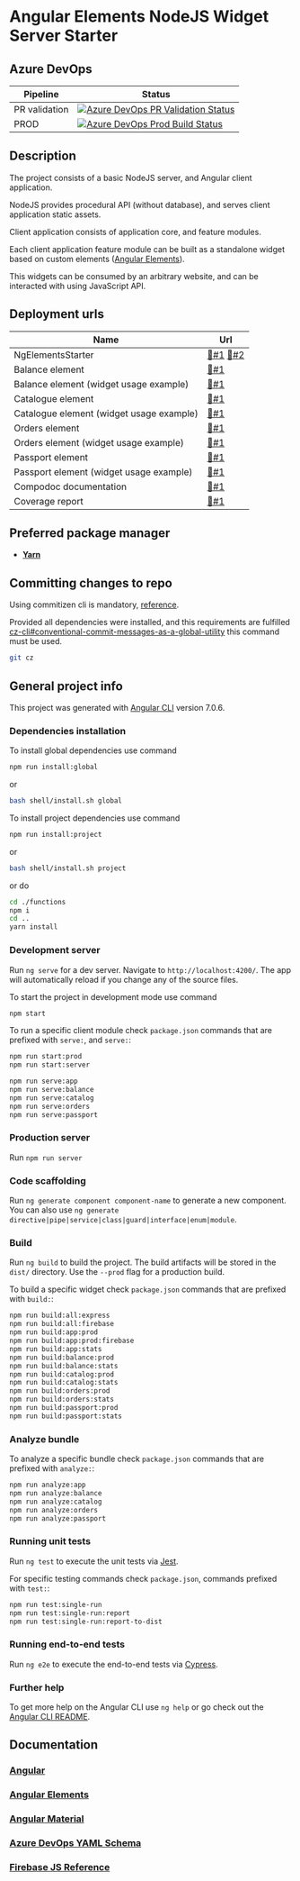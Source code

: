 # Angular Elements NodeJS Widget Server Starter

## Azure DevOps

| Pipeline      | Status                                                                                                                                                                                                                                                |
| ------------- | ----------------------------------------------------------------------------------------------------------------------------------------------------------------------------------------------------------------------------------------------------- |
| PR validation | [![Azure DevOps PR Validation Status](https://rfprod.visualstudio.com/ng-elements-starter/_apis/build/status/PR%20Validation?branchName=master)](https://rfprod.visualstudio.com/ng-elements-starter/_build/latest?definitionId=15&branchName=master) |
| PROD          | [![Azure DevOps Prod Build Status](https://rfprod.visualstudio.com/ng-elements-starter/_apis/build/status/Prod?branchName=master)](https://rfprod.visualstudio.com/ng-elements-starter/_build/latest?definitionId=8&branchName=master)                |

## Description

The project consists of a basic NodeJS server, and Angular client application.

NodeJS provides procedural API (without database), and serves client application static assets.

Client application consists of application core, and feature modules.

Each client application feature module can be built as a standalone widget based on custom elements ([Angular Elements](https://angular.io/guide/elements)).

This widgets can be consumed by an arbitrary website, and can be interacted with using JavaScript API.

## Deployment urls

| Name                                     | Url                                                                                                       |
| ---------------------------------------- | --------------------------------------------------------------------------------------------------------- |
| NgElementsStarter                        | [🔗#1](https://ng2elements.firebaseapp.com/) [🔗#2](https://ng2elements.firebaseapp.com/ng-elements-app/) |
| Balance element                          | [🔗#1](https://ng2elements.firebaseapp.com/ng-elements-balance/)                                          |
| Balance element (widget usage example)   | [🔗#1](https://ng2elements.firebaseapp.com/ng-elements-balance/widget-usage-example)                      |
| Catalogue element                        | [🔗#1](https://ng2elements.firebaseapp.com/ng-elements-catalog/)                                          |
| Catalogue element (widget usage example) | [🔗#1](https://ng2elements.firebaseapp.com/ng-elements-catalog/widget-usage-example)                      |
| Orders element                           | [🔗#1](https://ng2elements.firebaseapp.com/ng-elements-orders/)                                           |
| Orders element (widget usage example)    | [🔗#1](https://ng2elements.firebaseapp.com/ng-elements-orders/widget-usage-example)                       |
| Passport element                         | [🔗#1](https://ng2elements.firebaseapp.com/ng-elements-passport/)                                         |
| Passport element (widget usage example)  | [🔗#1](https://ng2elements.firebaseapp.com/ng-elements-passport/widget-usage-example)                     |
| Compodoc documentation                   | [🔗#1](https://ng2elements.firebaseapp.com/documentation/)                                                |
| Coverage report                          | [🔗#1](https://ng2elements.firebaseapp.com/coverage/)                                                     |

## Preferred package manager

- **[Yarn](https://www.npmjs.com/package/yarn)**

## Committing changes to repo

Using commitizen cli is mandatory, [reference](https://github.com/commitizen/cz-cli).

Provided all dependencies were installed, and this requirements are fulfilled [cz-cli#conventional-commit-messages-as-a-global-utility](https://github.com/commitizen/cz-cli#conventional-commit-messages-as-a-global-utility) this command must be used.

```bash
git cz
```

## General project info

This project was generated with [Angular CLI](https://github.com/angular/angular-cli) version 7.0.6.

### Dependencies installation

To install global dependencies use command

```bash
npm run install:global
```

or

```bash
bash shell/install.sh global
```

To install project dependencies use command

```bash
npm run install:project
```

or

```bash
bash shell/install.sh project
```

or do

```bash
cd ./functions
npm i
cd ..
yarn install
```

### Development server

Run `ng serve` for a dev server. Navigate to `http://localhost:4200/`. The app will automatically reload if you change any of the source files.

To start the project in development mode use command

```bash
npm start
```

To run a specific client module check `package.json` commands that are prefixed with `serve:`, and `serve:`:

```bash
npm run start:prod
npm run start:server

npm run serve:app
npm run serve:balance
npm run serve:catalog
npm run serve:orders
npm run serve:passport
```

### Production server

Run `npm run server`

### Code scaffolding

Run `ng generate component component-name` to generate a new component. You can also use `ng generate directive|pipe|service|class|guard|interface|enum|module`.

### Build

Run `ng build` to build the project. The build artifacts will be stored in the `dist/` directory. Use the `--prod` flag for a production build.

To build a specific widget check `package.json` commands that are prefixed with `build:`:

```bash
npm run build:all:express
npm run build:all:firebase
npm run build:app:prod
npm run build:app:prod:firebase
npm run build:app:stats
npm run build:balance:prod
npm run build:balance:stats
npm run build:catalog:prod
npm run build:catalog:stats
npm run build:orders:prod
npm run build:orders:stats
npm run build:passport:prod
npm run build:passport:stats
```

### Analyze bundle

To analyze a specific bundle check `package.json` commands that are prefixed with `analyze:`:

```bash
npm run analyze:app
npm run analyze:balance
npm run analyze:catalog
npm run analyze:orders
npm run analyze:passport
```

### Running unit tests

Run `ng test` to execute the unit tests via [Jest](https://jestjs.io/).

For specific testing commands check `package.json`, commands prefixed with `test:`:

```bash
npm run test:single-run
npm run test:single-run:report
npm run test:single-run:report-to-dist
```

### Running end-to-end tests

Run `ng e2e` to execute the end-to-end tests via [Cypress](https://www.cypress.io//).

### Further help

To get more help on the Angular CLI use `ng help` or go check out the [Angular CLI README](https://github.com/angular/angular-cli/blob/master/README.md).

## Documentation

### [Angular](https://angular.io/)

### [Angular Elements](https://angular.io/guide/elements)

### [Angular Material](https://material.angular.io/)

### [Azure DevOps YAML Schema](https://docs.microsoft.com/en-us/azure/devops/pipelines/yaml-schema?view=vsts&tabs=example#trigger)

### [Firebase JS Reference](https://firebase.google.com/docs/reference/js/)
